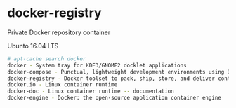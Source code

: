 # docker-registry
Private Docker repository container

Ubunto 16.04 LTS

``` bash
# apt-cache search docker
docker - System tray for KDE3/GNOME2 docklet applications
docker-compose - Punctual, lightweight development environments using Docker
docker-registry - Docker toolset to pack, ship, store, and deliver content
docker.io - Linux container runtime
docker-doc - Linux container runtime -- documentation
docker-engine - Docker: the open-source application container engine
```
